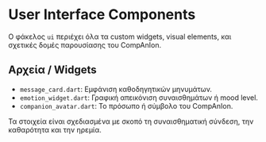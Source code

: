 # User Interface Components

Ο φάκελος `ui` περιέχει όλα τα custom widgets, visual elements, και σχετικές δομές παρουσίασης του CompAnIon.

## Αρχεία / Widgets
- `message_card.dart`: Εμφάνιση καθοδηγητικών μηνυμάτων.
- `emotion_widget.dart`: Γραφική απεικόνιση συναισθημάτων ή mood level.
- `companion_avatar.dart`: Το πρόσωπο ή σύμβολο του CompAnIon.

Τα στοιχεία είναι σχεδιασμένα με σκοπό τη συναισθηματική σύνδεση, την καθαρότητα και την ηρεμία.
